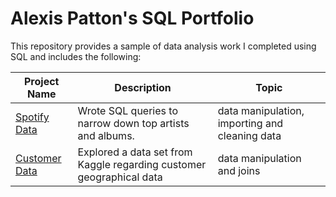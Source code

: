 # Alexis Patton's SQL Portfolio
This repository provides a sample of data analysis work I completed using SQL and includes the following:

Project Name  | Description   |  Topic
------------- | ------------- | ------------------
[Spotify Data](https://github.com/atpatton13/SQL/blob/main/SpotifyData)  | Wrote SQL queries to narrow down top artists and albums.  | data manipulation, importing and cleaning data
[Customer Data](https://github.com/atpatton13/SQL/blob/main/Customer%20Data)  | Explored a data set from Kaggle regarding customer geographical data | data manipulation and joins
